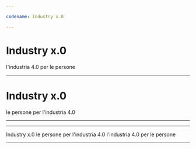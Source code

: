 ```yaml
---

codename: Industry x.0

---
```


# Industry x.0

l'industria 4.0 per le persone

---

# Industry x.0

le persone per l'industria 4.0

---

<!-- due funnel  -->

---

Industry x.0
le persone per l'industria 4.0
l'industria 4.0 per le persone

---
